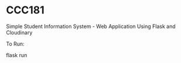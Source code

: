 # CCC181
Simple Student Information System - Web Application Using Flask and Cloudinary

To Run:

flask run
